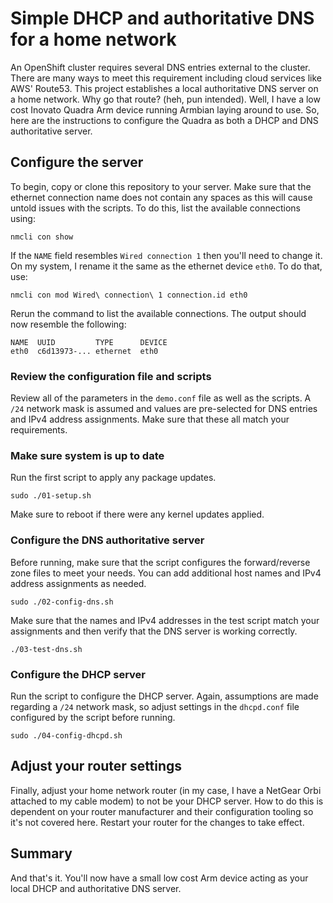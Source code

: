 # Simple DHCP and authoritative DNS for a home network
An OpenShift cluster requires several DNS entries external to the
cluster. There are many ways to meet this requirement including
cloud services like AWS' Route53. This project establishes a local
authoritative DNS server on a home network. Why go that route? (heh,
pun intended). Well, I have a low cost Inovato Quadra Arm device
running Armbian laying around to use. So, here are the instructions
to configure the Quadra as both a DHCP and DNS authoritative server.

## Configure the server
To begin, copy or clone this repository to your server. Make sure
that the ethernet connection name does not contain any spaces as
this will cause untold issues with the scripts. To do this, list
the available connections using:

    nmcli con show

If the `NAME` field resembles `Wired connection 1` then you'll need
to change it. On my system, I rename it the same as the ethernet
device `eth0`. To do that, use:

    nmcli con mod Wired\ connection\ 1 connection.id eth0

Rerun the command to list the available connections. The output
should now resemble the following:

    NAME  UUID         TYPE      DEVICE
    eth0  c6d13973-... ethernet  eth0

### Review the configuration file and scripts
Review all of the parameters in the `demo.conf` file as well as the
scripts. A `/24` network mask is assumed and values are pre-selected
for DNS entries and IPv4 address assignments. Make sure that these
all match your requirements.

### Make sure system is up to date
Run the first script to apply any package updates.

    sudo ./01-setup.sh

Make sure to reboot if there were any kernel updates applied.

### Configure the DNS authoritative server
Before running, make sure that the script configures the forward/reverse
zone files to meet your needs. You can add additional host names
and IPv4 address assignments as needed.

    sudo ./02-config-dns.sh

Make sure that the names and IPv4 addresses in the test script match
your assignments and then verify that the DNS server is working
correctly.

    ./03-test-dns.sh

### Configure the DHCP server
Run the script to configure the DHCP server. Again, assumptions are
made regarding a `/24` network mask, so adjust settings in the
`dhcpd.conf` file configured by the script before running.

    sudo ./04-config-dhcpd.sh

## Adjust your router settings
Finally, adjust your home network router (in my case, I have a
NetGear Orbi attached to my cable modem) to not be your DHCP server.
How to do this is dependent on your router manufacturer and their
configuration tooling so it's not covered here. Restart your router
for the changes to take effect.

## Summary
And that's it. You'll now have a small low cost Arm device acting
as your local DHCP and authoritative DNS server.

